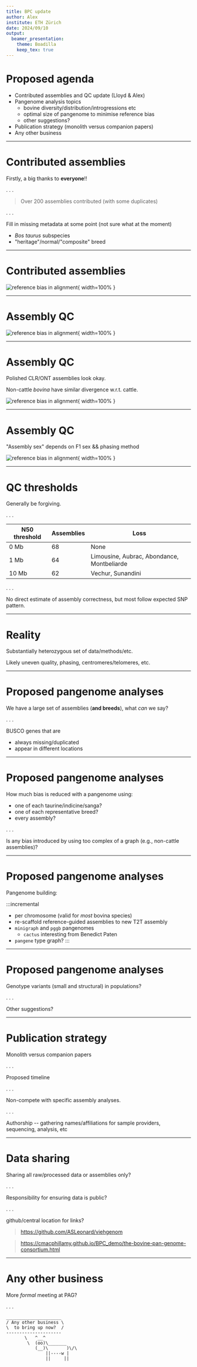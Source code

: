 ```yaml
---
title: BPC update
author: Alex
institute: ETH Zürich
date: 2024/09/10
output:
  beamer_presentation:
    theme: Boadilla
    keep_tex: true
---
```


# Proposed agenda

 - Contributed assemblies and QC update (Lloyd & Alex)
 - Pangenome analysis topics
   - bovine diversity/distribution/introgressions etc
   - optimal size of pangenome to minimise reference bias
   - other suggestions?
 - Publication strategy (monolith versus companion papers)
 - Any other business

---

# Contributed assemblies

Firstly, a big thanks to **everyone**!!

. . .

> Over 200 assemblies contributed (with some duplicates)

. . .

Fill in missing metadata at some point (not sure what at the moment)

 - *Bos taurus* subspecies
 - "heritage"/normal/"composite" breed

---

# Contributed assemblies

![reference bias in alignment](2024_09_10/breed_breakdown.svg){ width=100% }

---

# Assembly QC

![reference bias in alignment](2024_09_10/N50.svg){ width=100% }

---

# Assembly QC

Polished CLR/ONT assemblies look okay.

Non-cattle *bovina* have similar divergence w.r.t. cattle.

![reference bias in alignment](2024_09_10/SNPs.svg){ width=100% }

---

# Assembly QC

"Assembly sex" depends on F1 sex && phasing method

![reference bias in alignment](2024_09_10/sex_chromosomes.svg){ width=100% }

---

# QC thresholds

Generally be forgiving.

. . .

| N50 threshold | Assemblies | Loss                                        |
|---------------|------------|---------------------------------------------|
| 0 Mb          | 68         | None                                        |
| 1 Mb          | 64         | Limousine, Aubrac, Abondance, Montbeliarde  |
| 10 Mb         | 62         | Vechur, Sunandini                           |

. . .

No direct estimate of assembly correctness, but most follow expected SNP pattern.

---

# Reality

Substantially heterozygous set of data/methods/etc.

Likely uneven quality, phasing, centromeres/telomeres, etc.

---

# Proposed pangenome analyses

We have a large set of assemblies (**and breeds**), what *can* we say?

. . .

BUSCO genes that are

 - always missing/duplicated
 - appear in different locations

---

# Proposed pangenome analyses

How much bias is reduced with a pangenome using:

 - one of each taurine/indicine/sanga?
 - one of each representative breed?
 - every assembly?

. . .

Is any bias introduced by using too complex of a graph (e.g., non-cattle assemblies)?

---

# Proposed pangenome analyses

Pangenome building:

:::incremental
 - per chromosome (valid for *most* bovina species)
 - re-scaffold reference-guided assemblies to new T2T assembly
 - `minigraph` and `pggb` pangenomes
   - `cactus` interesting from Benedict Paten
 - `pangene` type graph?
:::

---

# Proposed pangenome analyses

Genotype variants (small and structural) in populations?

. . .

Other suggestions?

---

# Publication strategy

Monolith versus companion papers

. . .

Proposed timeline

. . .


Non-compete with specific assembly analyses.

. . .

Authorship --  gathering names/affiliations for sample providers, sequencing, analysis, etc

---

# Data sharing

Sharing all raw/processed data or assemblies only?

. . .

Responsibility for ensuring data is public?

. . .

github/central location for links?

> https://github.com/ASLeonard/viehgenom

> https://cmacphillamy.github.io/BPC_demo/the-bovine-pan-genome-consortium.html

---

# Any other business

More *formal* meeting at PAG?

. . .

```
_____________________
/ Any other business \
\  to bring up now?  /
---------------------
       \   ^__^
        \  (oo)\_______
           (__)\       )\/\
               ||----w |
               ||     ||
```
